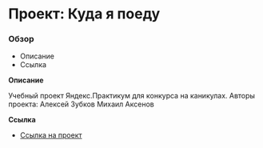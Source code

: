 # Проект: Куда я поеду

### Обзор
* Описание
* Ссылка

**Описание**

Учебный проект Яндекс.Практикум для конкурса на каникулах. 
Авторы проекта:
 Алексей Зубков
 Михаил Аксенов 

**Ссылка**

* [Ссылка на проект](https://aksenov-m.github.io/kuda-ya-poedu/index.html)
